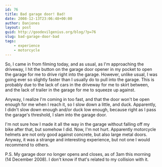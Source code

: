 ```yaml
---
id: 76
title: Bad garage door! Bad!
date: 2008-12-13T23:06:48+00:00
author: Danjones
layout: post
guid: http://goodevilgenius.org/blog/?p=76
slug: bad-garage-door-bad
tags:
    - experience
    - motorcycle
---
```

So, I came in from filming today, and as usual, as I'm approaching the driveway, I hit the button on the garage door opener in my pocket to open the garage for me to drive right into the garage. However, unlike usual, I was going ever so slightly faster than I usually do to pull into the garage. This is probably due to the lack of cars in the driveway for me to skirt between, and the lack of trailer in the garage for me to squeeze up against.

Anyway, I realize I'm coming in too fast, and that the door won't be open enough for me when I reach it, so I slow down a little, and duck. Apparently, I didn't slow down enough and/or duck low enough, because right as I pass the garage's threshold, I slam into the garage door.

I'm not sure how I made it all the way in the garage without falling off my bike after that, but somehow I did. Now, I'm not hurt. Apparently motorcycle helmets are not only good against concrete, but also large metal doors. Anyway, it was a strange and interesting experience, but not one I would recommend to others.

P.S. My garage door no longer opens and closes, as of 3am this morning (14 December 2008). I don't know if that's related to my collision with it.

